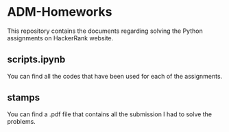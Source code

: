 # ADM-Homeworks
This repository contains the documents regarding solving the Python assignments on HackerRank website. 
## scripts.ipynb
You can find all the codes that have been used for each of the assignments. 
## stamps
You can find a .pdf file that contains all the submission I had to solve the problems.
